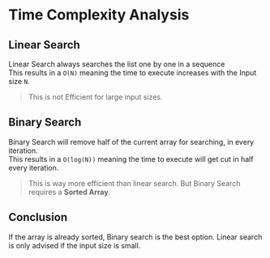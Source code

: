 # Time Complexity Analysis

## Linear Search

Linear Search always searches the list one by one in a sequence <br>
This results in a `O(N)` meaning the time to execute increases with the Input size `N`.

> This is not Efficient for large input sizes.

## Binary Search

Binary Search will remove half of the current array for searching, in every iteration. <br>
This results in a `O(log(N))` meaning the time to execute will get cut in half every iteration.

> This is way more efficient than linear search. But Binary Search requires a **Sorted Array**.

## Conclusion

If the array is already sorted, Binary search is the best option. Linear search is only advised if the input size is small.
